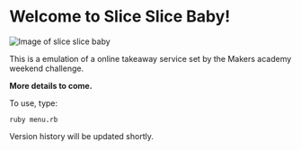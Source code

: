 # Welcome to Slice Slice Baby!

![Image of slice slice baby](https://dcassetcdn.com/design_img/3042051/690261/690261_16899994_3042051_fc974fc9_image.jpg)

This is a emulation of a online takeaway service set by the Makers academy weekend challenge.


**More details to come.**

To use, type:

`ruby menu.rb`

Version history will be updated shortly.
